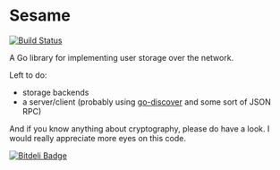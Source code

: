 # Sesame

[![Build Status](https://travis-ci.org/plants/sesame.png?branch=develop)](https://travis-ci.org/plants/sesame)

A Go library for implementing user storage over the network.

Left to do:

 - storage backends
 - a server/client (probably using [go-discover][go-discover] and some sort of JSON RPC)

And if you know anything about cryptography, please do have a look. I would
really appreciate more eyes on this code.

[go-discover]: https://github.com/flynn/go-discover "flynn/go-discover"

[![Bitdeli Badge](https://d2weczhvl823v0.cloudfront.net/plants/sesame/trend.png)](https://bitdeli.com/free "Bitdeli Badge")
